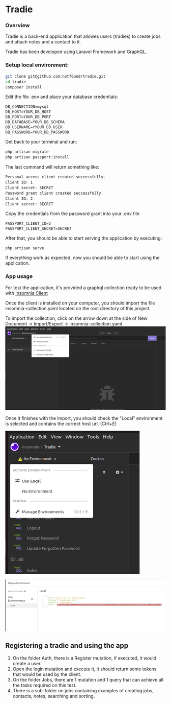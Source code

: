 # Tradie

### Overview
Tradie is a back-end application that allowes users (tradies) to create jobs and attach notes and a contact to it.

Tradie has been developed using Laravel Framework and GraphQL.

### Setup local environment:

```sh
git clone git@github.com:notf0und/tradie.git
cd tradie
composer install
```

Edit the file .env and place your database credentials:
```dotenv
DB_CONNECTION=mysql
DB_HOST=YOUR_DB_HOST
DB_PORT=YOUR_DB_PORT
DB_DATABASE=YOUR_DB_SCHEMA
DB_USERNAME=rYOUR_DB_USER
DB_PASSWORD=YOUR_DB_PASSWORD
```

Get back to your terminal and run:
```sh
php artisan migrate
php artisan passport:install
```

The last command will return something like:
```bash
Personal access client created successfully.
Client ID: 1
Client secret: SECRET
Password grant client created successfully.
Client ID: 2
Client secret: SECRET
```

Copy the credentials from the password grant into your .env file
```dotenv
PASSPORT_CLIENT_ID=2
PASSPORT_CLIENT_SECRET=SECRET
```

After that, you should be able to start serving the application by executing:
```shell
php artisan serve
```
If everything work as expected, now you should be able to start using the application.

### App usage

For test the application, it's provided a graphql collection ready to be used with [Insomnia Client](https://insomnia.rest/download)

Once the client is installed on your computer, you should import the file insomnia-collection.yaml located on the root directory of this project.

To import the collection, click on the arrow down at the side of New Document -> Import/Export -> insomnia-collection.yaml
![](docs/img.png)

Once it finishes with the import, you should check the "Local" environment is selected and contains the correct host url. (Ctrl+E)


![](docs/img_1.png)

![](docs/img_2.png)

## Registering a tradie and using the app

1) On the folder Auth, there is a Register mutation, if executed, it would create a user.
2) Open the login mutation and execute it, it should return some tokens that would be used by the client.
3) On the folder Jobs, there are 1 mutation and 1 query that can achieve all the tasks required on this test.
4) There is a sub-folder on jobs containing examples of creating jobs, contacts, notes, searching and sorting.



